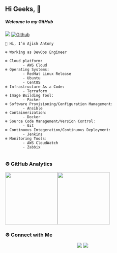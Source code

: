 ## Hi Geeks, 👋

##### Welcome to my GitHub

![](https://visitor-badge.laobi.icu/badge?page_id=ajish-antony) [![Github](https://img.shields.io/github/followers/ajish-antony?label=Follow&style=social)](https://github.com/ajish-antony)

```
👋 Hi, I’m Ajish Antony

❄️ Working as DevOps Engineer

❄️ Cloud platform: 
        - AWS Cloud
❄️ Operating Systems:
        - RedHat Linux Release
        - Ubuntu
        - CentOS
❄️ Infrastructure As a Code:
        - Terraform
❄️ Image Building Tool:
        - Packer
❄️ Software Provisioning/Configuration Management:
        - Ansible
❄️ Containerization:
        - Docker
❄️ Source Code Management/Version Control:
        - Git
❄️ Continuous Integeration/Continuous Deployment:
        - Jenkins
❄️ Monitoring Tools:
        - AWS CloudWatch
        - Zabbix
    
```     

### ⚙️ GitHub Analytics

<img height="170px" src="https://github-readme-stats.vercel.app/api?username=ajish-antony&include_all_commits=true&count_private=true&show_icons=true&theme=chartreuse-dark&card" /><img height="170px" src="https://github-readme-stats.vercel.app/api/top-langs/?username=ajish-antony&include_all_commits=true&count_private=true&show_icons=true&theme=chartreuse-dark&layout=compact" />

### ⚙️ Connect with Me

<p align="center">
<a href="mailto:ajishantony95@gmail.com"><img src="https://img.shields.io/badge/Gmail-D14836?style=for-the-badge&logo=gmail&logoColor=white"/></a>
<a href="https://www.linkedin.com/in/ajish-antony/"><img src="https://img.shields.io/badge/LinkedIn-0077B5?style=for-the-badge&logo=linkedin&logoColor=white"/></a> 
